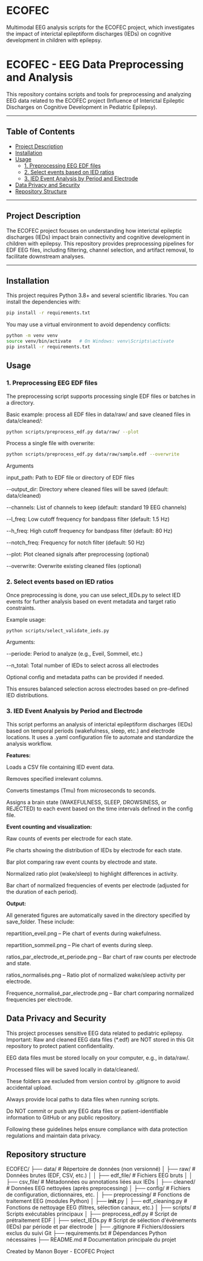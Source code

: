 # ECOFEC
Multimodal EEG analysis scripts for the ECOFEC project, which investigates the impact of interictal epileptiform discharges (IEDs) on cognitive development in children with epilepsy.

# ECOFEC - EEG Data Preprocessing and Analysis

This repository contains scripts and tools for preprocessing and analyzing EEG data related to the ECOFEC project (Influence of Interictal Epileptic Discharges on Cognitive Development in Pediatric Epilepsy).

---

## Table of Contents

- [Project Description](#project-description)  
- [Installation](#installation)  
- [Usage](#usage) 
    - [1. Preprocessing EEG EDF files](#preprocess_edf)
    - [2. Select events based on IED ratios](#select_validate_ieds)
    - [3. IED Event Analysis by Period and Electrode](#ied_event_analysis)
- [Data Privacy and Security](#data-privacy-and-security)  
- [Repository Structure](#repository-structure)  

---

## Project Description

The ECOFEC project focuses on understanding how interictal epileptic discharges (IEDs) impact brain connectivity and cognitive development in children with epilepsy. This repository provides preprocessing pipelines for EDF EEG files, including filtering, channel selection, and artifact removal, to facilitate downstream analyses.

---

## Installation

This project requires Python 3.8+ and several scientific libraries. You can install the dependencies with:

```bash
pip install -r requirements.txt
```

You may use a virtual environment to avoid dependency conflicts:

```bash
python -m venv venv
source venv/bin/activate   # On Windows: venv\Scripts\activate
pip install -r requirements.txt
```

## Usage

### 1. Preprocessing EEG EDF files

The preprocessing script supports processing single EDF files or batches in a directory.

Basic example: process all EDF files in data/raw/ and save cleaned files in data/cleaned/:
```bash
python scripts/preprocess_edf.py data/raw/ --plot
```

Process a single file with overwrite:
```bash
python scripts/preprocess_edf.py data/raw/sample.edf --overwrite
```

Arguments

input_path: Path to EDF file or directory of EDF files

--output_dir: Directory where cleaned files will be saved (default: data/cleaned)

--channels: List of channels to keep (default: standard 19 EEG channels)

--l_freq: Low cutoff frequency for bandpass filter (default: 1.5 Hz)

--h_freq: High cutoff frequency for bandpass filter (default: 80 Hz)

--notch_freq: Frequency for notch filter (default: 50 Hz)

--plot: Plot cleaned signals after preprocessing (optional)

--overwrite: Overwrite existing cleaned files (optional)

### 2. Select events based on IED ratios
Once preprocessing is done, you can use select_IEDs.py to select IED events for further analysis based on event metadata and target ratio constraints.

Example usage:
```bash
python scripts/select_validate_ieds.py
```

Arguments:

--periode: Period to analyze (e.g., Eveil, Sommeil, etc.)

--n_total: Total number of IEDs to select across all electrodes

Optional config and metadata paths can be provided if needed.

This ensures balanced selection across electrodes based on pre-defined IED distributions.

### 3. IED Event Analysis by Period and Electrode

This script performs an analysis of interictal epileptiform discharges (IEDs) based on temporal periods (wakefulness, sleep, etc.) and electrode locations. It uses a .yaml configuration file to automate and standardize the analysis workflow.

**Features:**

Loads a CSV file containing IED event data.

Removes specified irrelevant columns.

Converts timestamps (Tmu) from microseconds to seconds.

Assigns a brain state (WAKEFULNESS, SLEEP, DROWSINESS, or REJECTED) to each event based on the time intervals defined in the config file.

**Event counting and visualization:**

Raw counts of events per electrode for each state.

Pie charts showing the distribution of IEDs by electrode for each state.

Bar plot comparing raw event counts by electrode and state.

Normalized ratio plot (wake/sleep) to highlight differences in activity.

Bar chart of normalized frequencies of events per electrode (adjusted for the duration of each period).

**Output:**

All generated figures are automatically saved in the directory specified by save_folder. These include:

repartition_eveil.png – Pie chart of events during wakefulness.

repartition_sommeil.png – Pie chart of events during sleep.

ratios_par_electrode_et_periode.png – Bar chart of raw counts per electrode and state.

ratios_normalisés.png – Ratio plot of normalized wake/sleep activity per electrode.

Frequence_normalisé_par_electrode.png – Bar chart comparing normalized frequencies per electrode.


## Data Privacy and Security

This project processes sensitive EEG data related to pediatric epilepsy.
Important: Raw and cleaned EEG data files (*.edf) are NOT stored in this Git repository to protect patient confidentiality.

EEG data files must be stored locally on your computer, e.g., in data/raw/.

Processed files will be saved locally in data/cleaned/.

These folders are excluded from version control by .gitignore to avoid accidental upload.

Always provide local paths to data files when running scripts.

Do NOT commit or push any EEG data files or patient-identifiable information to GitHub or any public repository.

Following these guidelines helps ensure compliance with data protection regulations and maintain data privacy.

## Repository structure 

ECOFEC/
├── data/                          # Répertoire de données (non versionné)
│   ├── raw/                      # Données brutes (EDF, CSV, etc.)
│   │   ├── edf_file/            # Fichiers EEG bruts
│   │   ├── csv_file/            # Métadonnées ou annotations liées aux IEDs
│   ├── cleaned/                 # Données EEG nettoyées (après preprocessing)
│   ├── config/                  # Fichiers de configuration, dictionnaires, etc.
│
├── preprocessing/               # Fonctions de traitement EEG (modules Python)
│   ├── __init__.py
│   ├── edf_cleaning.py         # Fonctions de nettoyage EEG (filtres, sélection canaux, etc.)
│
├── scripts/                     # Scripts exécutables principaux
│   ├── preprocess_edf.py       # Script de prétraitement EDF
│   ├── select_IEDs.py          # Script de sélection d'évènements (IEDs) par période et par électrode
│
├── .gitignore                   # Fichiers/dossiers exclus du suivi Git
├── requirements.txt             # Dépendances Python nécessaires
├── README.md                    # Documentation principale du projet


Created by Manon Boyer - ECOFEC Project
